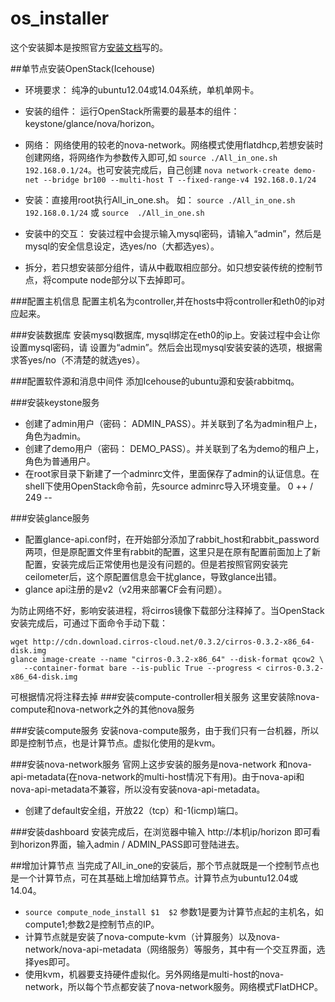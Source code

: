 os_installer
============
这个安装脚本是按照官方[安装文档](http://docs.openstack.org/icehouse/install-guide/install/apt/content/)写的。

##单节点安装OpenStack(Icehouse)

- 环境要求： 纯净的ubuntu12.04或14.04系统，单机单网卡。
- 安装的组件： 运行OpenStack所需要的最基本的组件：keystone/glance/nova/horizon。
- 网络： 网络使用的较老的nova-network。网络模式使用flatdhcp,若想安装时创建网络，将网络作为参数传入即可,如 `source ./All_in_one.sh 192.168.0.1/24`。也可安装完成后，自己创建
`nova network-create demo-net --bridge br100 --multi-host T --fixed-range-v4 192.168.0.1/24`

- 安装：直接用root执行All_in_one.sh。  如： `source ./All_in_one.sh 192.168.0.1/24` 或 `source  ./All_in_one.sh`
- 安装中的交互： 安装过程中会提示输入mysql密码，请输入“admin”，然后是mysql的安全信息设定，选yes/no（大都选yes）。
- 拆分，若只想安装部分组件，请从中截取相应部分。如只想安装传统的控制节点，将compute node部分以下去掉即可。

###配置主机信息
配置主机名为controller,并在hosts中将controller和eth0的ip对应起来。

###安装数据库
安装mysql数据库, mysql绑定在eth0的ip上。安装过程中会让你设置mysql密码，请
设置为“admin”。然后会出现mysql安装安装的选项，根据需求答yes/no（不清楚的就选yes）。

###配置软件源和消息中间件
添加Icehouse的ubuntu源和安装rabbitmq。

###安装keystone服务

- 创建了admin用户（密码： ADMIN_PASS）。并关联到了名为admin租户上，角色为admin。
- 创建了demo用户（密码： DEMO_PASS）。并关联到了名为demo的租户上，角色为普通用户。
- 在root家目录下新建了一个adminrc文件，里面保存了admin的认证信息。在shell下使用OpenStack命令前，先source  adminrc导入环境变量。
0 ++ / 249 --

###安装glance服务
- 配置glance-api.conf时，在开始部分添加了rabbit_host和rabbit_password两项，但是原配置文件里有rabbit的配置，这里只是在原有配置前面加上了新配置，安装完成后正常使用也是没有问题的。但是若按照官网安装完ceilometer后，这个原配置信息会干扰glance，导致glance出错。
- glance api注册的是v2（v2用来部署CF会有问题）。

为防止网络不好，影响安装进程，将cirros镜像下载部分注释掉了。当OpenStack安装完成后，可通过下面命令手动下载：
```
wget http://cdn.download.cirros-cloud.net/0.3.2/cirros-0.3.2-x86_64-disk.img
glance image-create --name "cirros-0.3.2-x86_64" --disk-format qcow2 \
   --container-format bare --is-public True --progress < cirros-0.3.2-x86_64-disk.img
```
可根据情况将注释去掉
###安装compute-controller相关服务
这里安装除nova-compute和nova-network之外的其他nova服务


###安装compute服务
安装nova-compute服务，由于我们只有一台机器，所以即是控制节点，也是计算节点。虚拟化使用的是kvm。

###安装nova-network服务
官网上这步安装的服务是nova-network 和nova-api-metadata(在nova-network的multi-host情况下有用)。由于nova-api和nova-api-metadata不兼容，所以没有安装nova-api-metadata。
- 创建了default安全组，开放22（tcp）和-1(icmp)端口。

###安装dashboard
安装完成后，在浏览器中输入 http://本机ip/horizon  即可看到horizon界面，输入admin / ADMIN_PASS即可登陆进去。

##增加计算节点
当完成了All_in_one的安装后，那个节点就既是一个控制节点也是一个计算节点，可在其基础上增加结算节点。计算节点为ubuntu12.04或14.04。
- `source compute_node_install $1  $2` 参数1是要为计算节点起的主机名，如compute1;参数2是控制节点的IP。
- 计算节点就是安装了nova-compute-kvm（计算服务）以及nova-network/nova-api-metadata（网络服务）等服务，其中有一个交互界面，选择yes即可。
- 使用kvm，机器要支持硬件虚拟化。另外网络是multi-host的nova-network，所以每个节点都安装了nova-network服务。网络模式FlatDHCP。





